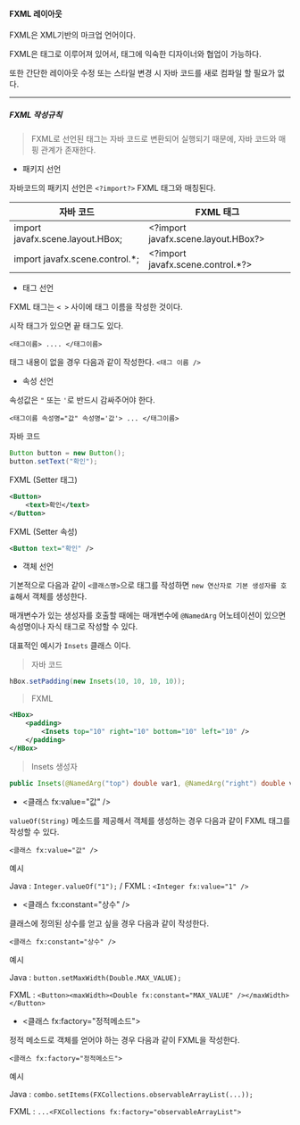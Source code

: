 #### FXML 레이아웃

FXML은 XML기반의 마크업 언어이다.

FXML은 태그로 이루어져 있어서, 태그에 익숙한 디자이너와 협업이 가능하다.

또한 간단한 레이아웃 수정 또는 스타일 변경 시 자바 코드를 새로 컴파일 할 필요가 없다.

---

##### FXML 작성규칙

> FXML로 선언된 태그는 자바 코드로 변환되어 실행되기 때문에, 자바 코드와 매핑 관계가 존재한다.

- 패키지 선언

자바코드의 패키지 선언은 `<?import?>` FXML 태그와 매칭된다.

| 자바 코드 | FXML 태그 |
| --- | --- |
| import javafx.scene.layout.HBox; | \<?import javafx.scene.layout.HBox?>
| import javafx.scene.control.*; | \<?import javafx.scene.control.*?>

- 태그 선언

FXML 태그는 `< >` 사이에 태그 이름을 작성한 것이다.

시작 태그가 있으면 끝 태그도 있다.

`<태그이름> .... </태그이름>`

태그 내용이 없을 경우 다음과 같이 작성한다. `<태그 이름 />`

- 속성 선언

속성값은 `"` 또는 `'`로 반드시 감싸주어야 한다.

`<태그이름 속성명="값" 속성명='값'> ... </태그이름>`

자바 코드

```java
Button button = new Button();
button.setText("확인");
```

FXML (Setter 태그)

```xml
<Button>
    <text>확인</text>
</Button>
```

FXML (Setter 속성)

```xml
<Button text="확인" />
```

- 객체 선언

기본적으로 다음과 같이 `<클래스명>`으로 태그를 작성하면 `new 연산자로 기본 생성자를 호출`해서 객체를 생성한다.

매개변수가 있는 생성자를 호출할 때에는 매개변수에 `@NamedArg` 어노테이션이 있으면 속성명이나 자식 태그로 작성할 수 있다.

대표적인 예시가 `Insets` 클래스 이다.

> 자바 코드

```java
hBox.setPadding(new Insets(10, 10, 10, 10));
```

> FXML

```xml
<HBox>
    <padding>
        <Insets top="10" right="10" bottom="10" left="10" />
    </padding>
</HBox>
```

> Insets 생성자

```java
public Insets(@NamedArg("top") double var1, @NamedArg("right") double var3, @NamedArg("bottom") double var5, @NamedArg("left") double var7)
```

- \<클래스 fx:value="값" />

`valueOf(String)` 메소드를 제공해서 객체를 생성하는 경우 다음과 같이 FXML 태그를 작성할 수 있다.

`<클래스 fx:value="값" />`

예시

Java : `Integer.valueOf("1");` / FXML : `<Integer fx:value="1" />`

- \<클래스 fx:constant="상수" />

클래스에 정의된 상수를 얻고 싶을 경우 다음과 같이 작성한다.

`<클래스 fx:constant="상수" />`

예시

Java : `button.setMaxWidth(Double.MAX_VALUE);`

FXML : `<Button><maxWidth><Double fx:constant="MAX_VALUE" /></maxWidth></Button>`

- \<클래스 fx:factory="정적메소드">

정적 메소드로 객체를 얻어야 하는 경우 다음과 같이 FXML을 작성한다.

`<클래스 fx:factory="정적메소드">`

예시

Java : `combo.setItems(FXCollections.observableArrayList(...));`

FXML : `...<FXCollections fx:factory="observableArrayList">`